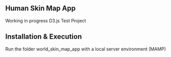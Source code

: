 ## Human Skin Map App

Working in progress D3.js Test Project

## Installation & Execution

Run the folder world_skin_map_app with a local server environment (MAMP)